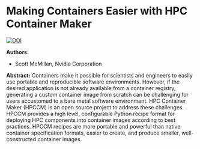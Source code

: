 # Making Containers Easier with HPC Container Maker

[![DOI](https://zenodo.org/badge/DOI/10.5281/zenodo.3552972.svg)](https://doi.org/10.5281/zenodo.3552972)

**Authors:**
* Scott McMillan, Nvidia Corporation

**Abstract:**
Containers make it possible for scientists and engineers to easily use portable and reproducible software environments. However, if the desired application is not already available from a container registry, generating a custom container image from scratch can be challenging for users accustomed to a bare metal software environment. HPC Container Maker (HPCCM) is an open source project to address these challenges. HPCCM provides a high level, configurable Python recipe format for deploying HPC components into container images according to best practices. HPCCM recipes are more portable and powerful than native container specification formats, easier to create, and produce smaller, well-constructed container images.

